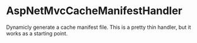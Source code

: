 # AspNetMvcCacheManifestHandler
Dynamicly generate a cache manifest file. This is a pretty thin handler, but it works as a starting point.
